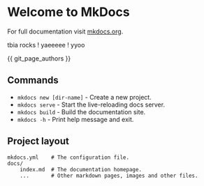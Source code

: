 # Welcome to MkDocs

For full documentation visit [mkdocs.org](https://www.mkdocs.org).

tbia rocks !
yaeeeee !
yyoo

{{ git_page_authors }}

## Commands

* `mkdocs new [dir-name]` - Create a new project.
* `mkdocs serve` - Start the live-reloading docs server.
* `mkdocs build` - Build the documentation site.
* `mkdocs -h` - Print help message and exit.

## Project layout

    mkdocs.yml    # The configuration file.
    docs/
        index.md  # The documentation homepage.
        ...       # Other markdown pages, images and other files.
